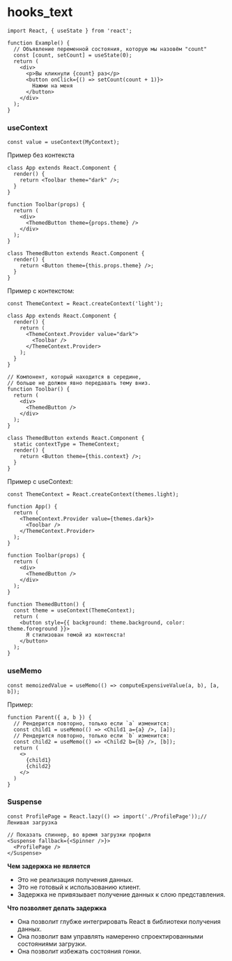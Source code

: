 # hooks_text
```
import React, { useState } from 'react';

function Example() {
  // Объявление переменной состояния, которую мы назовём "count"  
  const [count, setCount] = useState(0);
  return (
    <div>
      <p>Вы кликнули {count} раз</p>
      <button onClick={() => setCount(count + 1)}>
        Нажми на меня
      </button>
    </div>
  );
}
```

### useContext
```
const value = useContext(MyContext);
```
Пример без контекста
```
class App extends React.Component {
  render() {
    return <Toolbar theme="dark" />;
  }
}

function Toolbar(props) {
  return (
    <div>
      <ThemedButton theme={props.theme} />
    </div>
  );
}

class ThemedButton extends React.Component {
  render() {
    return <Button theme={this.props.theme} />;
  }
}
```

Пример с контекстом:
```
const ThemeContext = React.createContext('light');

class App extends React.Component {
  render() {
    return (
      <ThemeContext.Provider value="dark">
        <Toolbar />
      </ThemeContext.Provider>
    );
  }
}

// Компонент, который находится в середине,
// больше не должен явно передавать тему вниз.
function Toolbar() {
  return (
    <div>
      <ThemedButton />
    </div>
  );
}

class ThemedButton extends React.Component {
  static contextType = ThemeContext;
  render() {
    return <Button theme={this.context} />;
  }
}
```

Пример с useContext:
```
const ThemeContext = React.createContext(themes.light);

function App() {
  return (
    <ThemeContext.Provider value={themes.dark}>
      <Toolbar />
    </ThemeContext.Provider>
  );
}

function Toolbar(props) {
  return (
    <div>
      <ThemedButton />
    </div>
  );
}

function ThemedButton() {
  const theme = useContext(ThemeContext);  
  return (
    <button style={{ background: theme.background, color: theme.foreground }}>
      Я стилизован темой из контекста!
    </button>
  );
}
```

### useMemo
```
const memoizedValue = useMemo(() => computeExpensiveValue(a, b), [a, b]);
```
Пример:
```
function Parent({ a, b }) {
  // Рендерится повторно, только если `a` изменится:
  const child1 = useMemo(() => <Child1 a={a} />, [a]);
  // Рендерится повторно, только если `b` изменится:
  const child2 = useMemo(() => <Child2 b={b} />, [b]);
  return (
    <>
      {child1}
      {child2}
    </>
  )
}
```

### Suspense
```
const ProfilePage = React.lazy(() => import('./ProfilePage'));// Ленивая загрузка

// Показать спиннер, во время загрузки профиля
<Suspense fallback={<Spinner />}>
  <ProfilePage />
</Suspense>
```

**Чем задержка не является**
- Это не реализация получения данных.
- Это не готовый к использованию клиент.
- Задержка не привязывает получение данных к слою представления.

**Что позволяет делать задержка**
- Она позволит глубже интегрировать React в библиотеки получения данных.
- Она позволит вам управлять намеренно спроектированными состояниями загрузки.
- Она позволит избежать состояния гонки.

